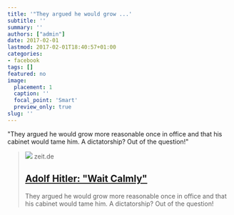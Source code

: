 ```yaml
---
title: '"They argued he would grow ...'
subtitle: ''
summary: ''
authors: ["admin"]
date: 2017-02-01
lastmod: 2017-02-01T18:40:57+01:00
categories:
- facebook
tags: []
featured: no
image:
  placement: 1
  caption: ''
  focal_point: 'Smart'
  preview_only: true
slug: ''
---
```

"They argued he would grow more reasonable once in office and that his cabinet would tame him. A dictatorship? Out of the question!" ﻿
> [![](https://img.zeit.de/wissen/geschichte/2017-01/adolf-hitler-reichskanzler-1933/wide__1300x731)](http://www.zeit.de/wissen/geschichte/2017-02/adolf-hitler-chancellor-appointment-anniversary)
> zeit.de
> ## [Adolf Hitler: "Wait Calmly"](http://www.zeit.de/wissen/geschichte/2017-02/adolf-hitler-chancellor-appointment-anniversary)
>
>They argued he would grow more reasonable once in office and that his cabinet would tame him. A dictatorship? Out of the question!

